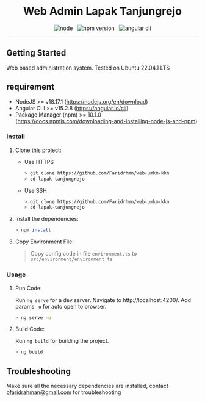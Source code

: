 <div align="center">
 
# Web Admin Lapak Tanjungrejo


![node](https://img.shields.io/badge/node-v18.17.1-%2383cd29)&nbsp; &nbsp;![npm version](https://img.shields.io/badge/npm-v10.1.0-%232c8ebb)&nbsp; &nbsp;![angular cli](https://img.shields.io/badge/angular-v15.2.9-%23dd0031) 

</div>

---

## Getting Started

Web based administration system. Tested on Ubuntu 22.04.1 LTS

## requirement

- NodeJS >= v18.17.1 (https://nodejs.org/en/download)
- Angular CLI >= v15.2.8 (https://angular.io/cli)
- Package Manager (npm) >= 10.1.0 (https://docs.npmjs.com/downloading-and-installing-node-js-and-npm)

### Install

1. Clone this project:
    
   - Use HTTPS
     ```bash
     > git clone https://github.com/Faridrhmn/web-umkm-kkn
     > cd lapak-tanjungrejo
     ```
   - Use SSH
     ```bash
     > git clone https://github.com/Faridrhmn/web-umkm-kkn
     > cd lapak-tanjungrejo
     ```

2. Install the dependencies:

   ```bash
   > npm install
   ```

3. Copy Environment File:
   > Copy config code in file `environment.ts` to `src/environment/environment.ts`
   

### Usage

1. Run Code:

   Run `ng serve` for a dev server. Navigate to http://localhost:4200/. Add params `-o` for auto open to browser.
   ```bash
   > ng serve -o
   ```

2. Build Code:

   Run `ng build` for building the project.
   ```bash
   > ng build
   ```


## Troubleshooting

Make sure all the necessary dependencies are installed, contact bfaridrahman@gmail.com for troubleshooting

